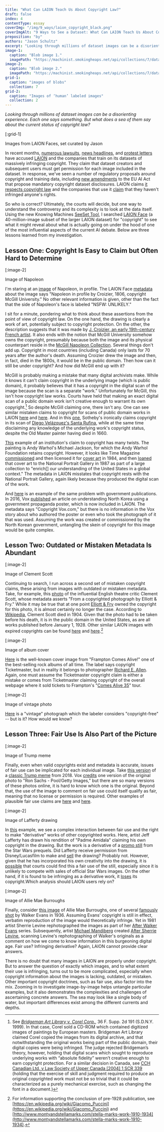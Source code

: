 ```yaml
---
title: "What Can LAION Teach Us About Copyright Law?"
draft: false
index: 4
contentType: essay
coverImg: "/img/9_ways/laion_copyright_black.png"
coverImgAlt: "9 Ways to See a Dataset: What Can LAION Teach Us About Copyright Law?"
preposition: "by"
authors: "Jason Schultz"
excerpt: "Looking through millions of dataset images can be a disorienting experience. Each one says something. But what does a sea of them say about the current status of copyright law?"
image-1:
  caption: "Blob image 1."
  imagePath: "https://machinist.smokingheaps.net/api/collections/7/data/82060419"
image-2:
  caption: "Blob image 2."
  imagePath: "https://machinist.smokingheaps.net/api/collections/7/data/82060419"
grid-1:
  caption: "images of blobs"
  collection: 7
grid-2:
  caption: "Images of ‘human’ labeled images"
  collection: 2
---
```


*Looking through millions of dataset images can be a disorienting experience. Each one says something. But what does a sea of them say about the current status of copyright law?*  

[:grid-1]

Images from LAION Faces, set curated by Jason  

In recent months, [numerous lawsuits](https://www.saverilawfirm.com/our-cases/ai-artgenerators-copyright-litigation), [news headlines](https://www.vice.com/en/article/3ad58k/ai-is-probably-using-your-images-and-its-not-easy-to-opt-out), and [protest letters](https://artisticinquiry.org/AI-Open-Letter) have accused [LAION](https://laion.ai/) and the companies that train on its datasets of massively infringing copyright. They claim that dataset creators and subsequent users must get permission for each image included in the dataset. In response, we've seen a number of regulatory proposals around copyright and training data, including [new amendments](https://www.reuters.com/technology/eu-lawmakers-committee-reaches-deal-artificial-intelligence-act-2023-04-27/) to the EU AI Act that propose mandatory copyright dataset disclosures. LAION claims [it respects copyright law](https://laion.ai/faq/) and the companies that use it [claim](https://www.techdirt.com/2023/04/21/stability-ai-and-deviantart-ask-court-to-dismiss-artists-silly-lawsuit-against-generative-art/) that they haven't infringed anyone's rights.  

So who is correct? Ultimately, the courts will decide, but one way to understand the controversy and its complexity is to look at the data itself. Using the new Knowing Machines [SeeSet Tool](https://machinist.smokingheaps.net/datasets/), I searched [LAION Face](https://machinist.smokingheaps.net/datasets/8) (a 40-million-image subset of the larger LAION dataset) for "copyright" to see what it might reveal about what is actually going on under the hood of one of the most influential aspects of the current AI debate. Below are three lessons learned from my investigation.  

## Lesson One: Copyright Is Easy to Claim but Often Hard to Determine  

[:image-2]

Image of Napoleon  

I'm staring at an [image](https://machinist.smokingheaps.net/api/datasets/8/files/77663187) of Napoleon, in profile. The LAION Face [metadata](https://machinist.smokingheaps.net/datasets/8?q=copyright&page=7&size=50&details=78676939) about the image says "Napoleon in profile by Croizier, 1806, copyright McGill University." No other relevant information is given, other than the fact that the side of Napoleon's face is labeled "NSFW: UNLIKELY."  

I sit for a minute, pondering what to think about these assertions from the point of view of copyright law. On the one hand, the drawing is clearly a work of art, potentially subject to copyright protection. On the other, the description suggests that it was made by [J. Croizier, an early 19th-century French artist](https://www.mutualart.com/Artist/J--Croizier/0A2B0607BC516D24). It also ends with the notion that McGill University somehow owns the copyright, presumably because both the image and its physical counterpart reside in the [McGill Napoleon Collection](https://digital.library.mcgill.ca/napoleon//search/printsdetail.php?ID=2540&doctype=Prints&sitelanguage=english&referer=detail). Several things don't add up. Copyright in most countries (including Canada) only lasts for 70 years after the author's death. Assuming Croizier drew the image and then, in fact, died in the 1800s, it would be in the public domain. Then how can it still be under copyright? And how did McGill end up with it?  

McGill is probably making a mistake that many digital archivists make. While it knows it can't claim copyright in the underlying image (which is public domain), it probably believes that it has a copyright in the digital scan of the image because the scan is a separate "work." Unfortunately for McGill, this isn't how copyright law works. Courts have held that making an exact digital scan of a public domain work isn't creative enough to warrant its own copyright.[^1] So despite McGill claiming one, there isn't any. One can see similar mistaken claims to copyright for scans of public domain works in LAION [here](https://machinist.smokingheaps.net/datasets/8?q=copyright&page=17&size=50&details=77721801) and [here](https://machinist.smokingheaps.net/datasets/8?q=copyright&page=15&size=50&details=77966835). And in this [one](https://machinist.smokingheaps.net/datasets/8?q=copyright&page=8&size=50&details=78603717), Sotheby's ironically claims copyright in its scan of [Diego Velázquez's Santa Rufina](https://www.sothebys.com/en/auctions/ecatalogue/2007/old-master-paintings-evening-l07031/lot.59.html), while at the same time disclaiming any knowledge of the underlying work's copyright status, despite the Old Master painter having died in 1660.  

[This](https://machinist.smokingheaps.net/datasets/8?q=copyright&page=7&size=50&details=79029811) example of an institution's claim to copyright has many twists. The painting is Andy Warhol's Michael Jackson, for which the Andy Warhol Foundation retains copyright. However, it looks like Time Magazine [commissioned](https://www.facebook.com/michaeljackson/posts/time-magazine-commissioned-andy-warhol-to-paint-a-portrait-for-its-march-1984-co/10157182355676473/) and then licensed it for [cover art](https://content.time.com/time/covers/0,16641,19840319,00.html) in 1984, and then [loaned](https://npg.si.edu/object/npg_NPG.86.TC14) that cover art to the National Portrait Gallery in 1987 as part of a large collection to "enrich\[\] our understanding of the United States in a global context." The metadata in LAION misstates that copyright rests with the National Portrait Gallery, again likely because they produced the digital scan of the work.  

And [here](https://machinist.smokingheaps.net/datasets/8?q=copyright&page=10&size=50&details=78408202) is an example of the same problem with government publications. In 2016, Vox [published](https://www.vox.com/2016/1/6/10724334/north-korea-history) an article on understanding North Korea using a government propaganda poster, which is now included in LAION. The metadata says "Copyright Vox.com," but there is no information in the Vox story about who authored the poster or even who took the photograph of it that was used. Assuming the work was created or commissioned by the North Korean government, untangling the skein of copyright for this image would be quite complex.  

## Lesson Two: Outdated or Mistaken Metadata Is Abundant  

[:image-2]

Image of Clement Scott  

Continuing to search, I run across a second set of mistaken copyright claims, these arising from images with outdated or mistaken metadata. Take, for example, this [photo](https://machinist.smokingheaps.net/datasets/8?q=copyright&page=12&size=50&details=78191526) of the influential English theatre critic Clement Scott, whose metadata asserts "From a copyrighted photograph by Elliott & Fry." While it may be true that at one point [Elliott & Fry](https://en.wikipedia.org/wiki/Elliott_%26_Fry) owned the copyright for this photo, it is almost certainly no longer the case. According to [Wikipedia](https://en.wikipedia.org/wiki/Clement_Scott), Clement Scott died in 1904. Given that the photo had to be taken before his death, it is in the public domain in the United States, as are all works published before January 1, 1928\. Other similar LAION images with expired copyrights can be found [here](https://machinist.smokingheaps.net/datasets/8?q=copyright&page=14&size=50&details=78001621) and [here](https://machinist.smokingheaps.net/datasets/8?q=copyright&page=15&size=50&details=77939530).[^2]  

[:image-2]

Image of album cover  

[Here](https://machinist.smokingheaps.net/datasets/8?q=copyright&page=7&size=50&details=79239582) is the well-known cover image from "Frampton Comes Alive!" one of the best-selling rock albums of all time. The label says copyright Ticketmaster, but in reality it belongs to photographer [Richard E. Allen](https://rockpopgallery.typepad.com/rockpop_gallery_news/2007/04/cover_story_fra.html). Again, one must assume the Ticketmaster copyright claim is either a mistake or comes from Ticketmaster claiming copyright of the overall webpage where it sold tickets to Frampton's "[Comes Alive 35](https://www.staugustine.com/story/entertainment/arts/2011/05/24/evening-peter-frampton/16194056007/)" tour.  

[:image-2]

Image of vintage photo  

[Here](https://machinist.smokingheaps.net/datasets/8?q=copyright&page=10&size=50&details=78327143) is a "vintage" photograph which the labeler considers "copyright-free" -- but is it? How would we know?  

## Lesson Three: Fair Use Is Also Part of the Picture  

[:image-2]

Image of Trump meme  

Finally, even when valid copyrights exist and metadata is accurate, issues of fair use can be implicated for each individual image. Take [this version](https://machinist.smokingheaps.net/datasets/8?q=fair%2Buse&page=2&size=250&details=42850351) of a [classic Trump meme](https://imgflip.com/memegenerator/Trump-Bill-Signing) from 2018\. Vox [credits](https://www.vox.com/policy-and-politics/2018/3/23/17156900/omnibus-spending-bill-trump-statement) one version of the original photo to "Ron Sachs - Pool/Getty Images," but there are so many versions of these photos online, it is hard to know which one is the original. Beyond that, the use of the image to comment on fair use could itself qualify as fair, meaning that no license or permission is required. Other examples of plausible fair use claims are [here](https://machinist.smokingheaps.net/datasets/8?q=fair%2Buse&page=2&size=250&details=49678826) and [here](https://machinist.smokingheaps.net/datasets/8?q=fair%2Buse&page=0&size=50&details=79143291).  

[:image-2]

Image of Lafferty drawing  

In [this](https://machinist.smokingheaps.net/datasets/8?q=copyright&page=11&size=50&details=78288479) example, we see a complex interaction between fair use and the right to make "derivative" works of other copyrighted works. Here, artist Jeff Lafferty has drawn his rendition of "Padme Amidala" claiming his own copyright in the drawing. But the work is a derivative of a [promo still](https://www.ebay.com/itm/363071775930) from the Star Wars prequels. Did Lafferty receive permission from Disney/Lucasfilm to make and [sell](https://www.behance.net/gallery/18245701/Padme-with-Blaster?locale=en_US) the drawing? Probably not. However, given that he has incorporated his own creativity into the drawing, it is [possible](https://www.supremecourt.gov/opinions/22pdf/21-869_87ad.pdf) that courts could find this a fair use of the still, especially since it is unlikely to compete with sales of official Star Wars images. On the other hand, if it is found to be infringing as a derivative work, it [loses](https://www.law.cornell.edu/uscode/text/17/103) its copyright.Which analysis should LAION users rely on?  

[:image-2]

Image of Allie Mae Burroughs  

Finally, consider [this image](https://machinist.smokingheaps.net/datasets/8?q=copyright&page=15&size=50&details=77926428) of Allie Mae Burroughs, one of several [famously shot](https://www.metmuseum.org/art/collection/search/284685) by Walker Evans in 1936\. Assuming Evans' copyright is still in effect, verbatim reproduction of the image would theoretically infringe. Yet in 1981 artist Sherrie Levine rephotographed the images as part of her [After Walker Evans](https://www.metmuseum.org/art/collection/search/267214) series. Subsequently, artist [Michael Mandiberg](https://www.mandiberg.com/) created [After Sherrie Levine](https://www.aftersherrielevine.com/), scanning Levine's rephotographing of Walker's originals as a comment on how we come to know information in this burgeoning digital age. Fair use? Infringing derivative? Again, LAION cannot provide clear answers.  

There is no doubt that many images in LAION are properly under copyright. But to answer the question of exactly which images, and to what extent their use is infringing, turns out to be more complicated, especially when copyright information about the images is lacking, outdated, or mistaken. Other important copyright doctrines, such as fair use, also factor into the mix. Zooming in to investigate image-by-image helps untangle particular examples, but it also demonstrates the complexities and challenges of ascertaining concrete answers. The sea may look like a single body of water, but important differences exist among the different currents and depths.


[^1]: See *[Bridgeman Art Library v. Corel Corp.](https://en.wikipedia.org/wiki/Bridgeman_Art_Library_v._Corel_Corp.)*, 36 F. Supp. 2d 191 (S.D.N.Y. 1999). In that case, Corel sold a CD-ROM which contained digitized images of paintings by European masters. Bridgeman Art Library claimed Corel copied the images from its digital archive, and that notwithstanding the original works being part of the public domain, their digital copies were being infringed. The judge rejected Bridgeman’s theory, however, holding that digital scans which sought to reproduce underlying works with “absolute fidelity” weren’t creative enough to earn copyright protection. For a similar decision in Canada, see [CCH Canadian Ltd. v Law Society of Upper Canada [2004] 1 SCR 339](https://scc-csc.lexum.com/scc-csc/scc-csc/en/item/2125/index.do) (holding that the exercise of skill and judgment required to produce an original copyrighted work must not be so trivial that it could be characterized as a purely mechanical exercise, such as changing the font in a document.)

[^2]: For information supporting the conclusion of pre-1928 publication, see [https://en.wikipedia.org/wiki/Giacomo_Puccini](https://en.wikipedia.org/wiki/Giacomo_Puccini) and [http://www.montyandstellamarks.com/stella-marks-work-1910-1934](http://www.montyandstellamarks.com/stella-marks-work-1910-1934).
